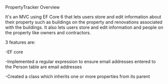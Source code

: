 PropertyTracker Overview

It's an MVC using EF Core 6 that lets users store and edit information about their property such as buildings on the property and renovations associated with the buildings. It also lets users store and edit information and people on the property like owners and contractors.

3 features are:

-EF core

-Implemented a regular expression to ensure email addresses entered to the Person table are email addresses

-Created a class which inherits one or more properties from its parent



